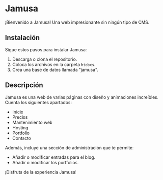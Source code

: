 # Jamusa

¡Bienvenido a Jamusa! Una web impresionante sin ningún tipo de CMS.

## Instalación

Sigue estos pasos para instalar Jamusa:

1. Descarga o clona el repositorio.
2. Coloca los archivos en la carpeta `htdocs`.
3. Crea una base de datos llamada "jamusa".

## Descripción

Jamusa es una web de varias páginas con diseño y animaciones increíbles. Cuenta los siguientes apartados:

- Inicio
- Precios
- Mantenimiento web
- Hosting
- Portfolio
- Contacto

Además, incluye una sección de administración que te permite:

- Añadir o modificar entradas para el blog.
- Añadir o modificar los portfolios.

¡Disfruta de la experiencia Jamusa!